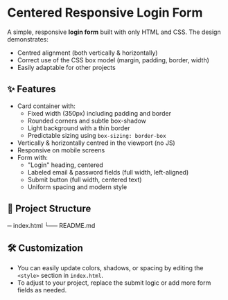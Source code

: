 # Centered Responsive Login Form

A simple, responsive **login form** built with only HTML and CSS. The design demonstrates:
- Centred alignment (both vertically & horizontally)
- Correct use of the CSS box model (margin, padding, border, width)
- Easily adaptable for other projects

## ✨ Features

- Card container with:
  - Fixed width (350px) including padding and border
  - Rounded corners and subtle box-shadow
  - Light background with a thin border
  - Predictable sizing using `box-sizing: border-box`
- Vertically & horizontally centred in the viewport (no JS)
- Responsive on mobile screens
- Form with:
  - "Login" heading, centered
  - Labeled email & password fields (full width, left-aligned)
  - Submit button (full width, centered text)
  - Uniform spacing and modern style


## 📂 Project Structure
─ index.html
└── README.md

## 🛠️ Customization

- You can easily update colors, shadows, or spacing by editing the `<style>` section in `index.html`.
- To adjust to your project, replace the submit logic or add more form fields as needed.
